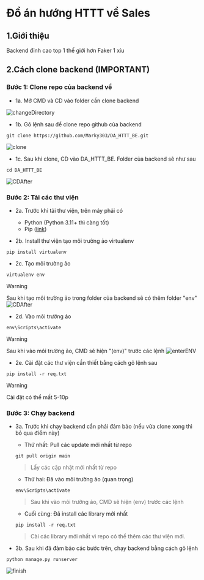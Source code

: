 # Đồ án hướng HTTT về Sales

## 1.Giới thiệu
Backend đỉnh cao top 1 thế giới hơn Faker 1 xíu

## 2.Cách clone backend (IMPORTANT)
### Bước 1: Clone repo của backend về
- 1a. Mở CMD và CD vào folder cần clone backend

![changeDirectory](https://media.discordapp.net/attachments/518446875893039117/1306662826395303936/GetIntoFolder.png?ex=67377c16&is=67362a96&hm=58a864b9d3c68111f83a5165550525038dc28b281abed0efb5e432f490e84cb3&=&format=webp&quality=lossless&width=1441&height=229)

- 1b. Gõ lệnh sau để clone repo github của backend
```
git clone https://github.com/Marky303/DA_HTTT_BE.git
```
![clone](https://media.discordapp.net/attachments/518446875893039117/1306662827628691587/Cloning.png?ex=67377c16&is=67362a96&hm=e08cffb5240c19b3b450a6d02461abddeb9b12476105e570a431e20db5986497&=&format=webp&quality=lossless&width=1441&height=325)

- 1c. Sau khi clone, CD vào DA_HTTT_BE. Folder của backend sẽ như sau
```
cd DA_HTTT_BE
```
![CDAfter](https://media.discordapp.net/attachments/518446875893039117/1306662827385290782/AfterCloning.png?ex=67377c16&is=67362a96&hm=e018d236292681aa1e0bb2094dde3954697a0c1ca422cb3f8b6d473c6ebeb6ae&=&format=webp&quality=lossless&width=1156&height=566)


### Bước 2: Tải các thư viện 
- 2a. Trước khi tải thư viện, trên máy phải có 
    + Python (Python 3.11+ thì càng tốt)
    + Pip ([link](https://packaging.python.org/en/latest/tutorials/installing-packages/))


- 2b. Install thư viện tạo môi trường ảo virtualenv 
```
pip install virtualenv
```

- 2c. Tạo môi trường ảo
```
virtualenv env
```
> [!WARNING]
> Sau khi tạo môi trường ảo trong folder của backend sẽ có thêm folder "env"
![CDAfter](https://media.discordapp.net/attachments/518446875893039117/1306662828530471004/envFolder.png?ex=67377c16&is=67362a96&hm=0249b58d27fcc1bb09e38d1723bafda0cdc904a6a6c9c447f786c920c9115d82&=&format=webp&quality=lossless&width=972&height=496)


- 2d. Vào môi trường ảo
``` 
env\Scripts\activate
```
> [!WARNING]
> Sau khi vào môi trường ảo, CMD sẽ hiện "(env)" trước các lệnh
![enterENV](https://media.discordapp.net/attachments/518446875893039117/1306662828220088322/Enterenv.png?ex=67377c16&is=67362a96&hm=8d902e2fb72ef714dff93a8a4d886b1742b664c3f5d842f45caeffac831eabeb&=&format=webp&quality=lossless&width=1345&height=130)


- 2e. Cài đặt các thư viện cần thiết bằng cách gõ lệnh sau
```
pip install -r req.txt
```
> [!WARNING]
> Cài đặt có thể mất 5-10p


### Bước 3: Chạy backend
- 3a. Trước khi chạy backend cần phải đảm bảo (nếu vừa clone xong thì bỏ qua điểm này)
    + Thứ nhất: Pull các update mới nhất từ repo
    ```
    git pull origin main
    ```
    > Lấy các cập nhật mới nhất từ repo

    + Thứ hai: Đã vào môi trường ảo (quan trọng)
    ```
    env\Scripts\activate
    ```
    > Sau khi vào môi trường ảo, CMD sẽ hiện (env) trước các lệnh

    + Cuối cùng: Đã install các library mới nhất 
    ```
    pip install -r req.txt
    ```
    > Cài các library mới nhất vì repo có thể thêm các thư viện mới.

- 3b. Sau khi đã đảm bảo các bước trên, chạy backend bằng cách gõ lệnh
```
python manage.py runserver
```
![finish](https://media.discordapp.net/attachments/518446875893039117/1306662826861006960/succeed.png?ex=67377c16&is=67362a96&hm=ce8ada2da9f0712f465683b2c4d0de45bfbffff14d002ce83ecdd0453980f2ae&=&format=webp&quality=lossless&width=1441&height=339)






